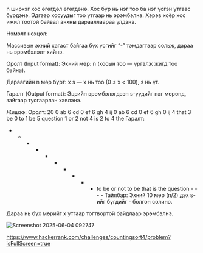 n ширхэг хос өгөгдөл өгөгдөнө. Хос бүр нь нэг тоо ба нэг үсгэн утгаас бүрдэнэ. Эдгээр хосуудыг тоо утгаар нь эрэмбэлнэ. Хэрэв хоёр хос ижил тоотой байвал анхны дарааллаараа үлдэнэ.

Нэмэлт нөхцөл:

Массивын эхний хагаст байгаа бүх үсгийг “-” тэмдэгтээр сольж, дараа нь эрэмбэлэлт хийнэ.

Оролт (Input format):
Эхний мөр: n (хосын тоо — үргэлж жигд тоо байна).

Дараагийн n мөр бүрт: x s — x нь тоо (0 ≤ x < 100), s нь үг.

Гаралт (Output format):
Эцсийн эрэмбэлэгдсэн s-үүдийг нэг мөрөнд, зайгаар тусгаарлан хэвлэнэ.

Жишээ:
Оролт:
20
0 ab
6 cd
0 ef
6 gh
4 ij
0 ab
6 cd
0 ef
6 gh
0 ij
4 that
3 be
0 to
1 be
5 question
1 or
2 not
4 is
2 to
4 the
Гаралт:
- - - - - - - - - - to be or not to be that is the question - - - -
Тайлбар:
Эхний 10 мөр (n/2) дэх s-ийг бүгдийг - болгон солино.

Дараа нь бүх мөрийг x утгаар тогтвортой байдлаар эрэмбэлнэ.





![Screenshot 2025-06-04 092747](https://github.com/user-attachments/assets/e2f129c6-4e7c-4db9-aafc-ddb21b35076f)

https://www.hackerrank.com/challenges/countingsort4/problem?isFullScreen=true
